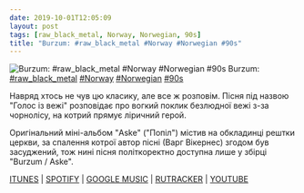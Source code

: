 ```yaml
---
date: 2019-10-01T12:05:09
layout: post
tags: [raw_black_metal, Norway, Norwegian, 90s]
title: "Burzum: #raw_black_metal #Norway #Norwegian #90s"
---
```

![Burzum: #raw_black_metal #Norway #Norwegian #90s](https://res.cloudinary.com/vast-space-unexplored/image/upload/q_auto,dpr_auto,w_auto/photos/photo_742_01-10-2019_12-05-09.jpg)
Burzum: [#raw_black_metal](/tags/#raw_black_metal) [#Norway](/tags/#Norway) [#Norwegian](/tags/#Norwegian) [#90s](/tags/#90s)

Навряд хтось не чув цю класику, але все ж розповім. Пісня під назвою &quot;Голос із вежі&quot; розповідає про вогкий поклик безлюдної вежі з-за чорнолісу, на котрий прямує ліричний герой.

Оригінальний міні-альбом &quot;Aske&quot; (&quot;Попіл&quot;) містив на обкладинці рештки церкви, за спалення котрої автор пісні (Варг Вікернес) згодом був засуджений, тож нині пісня політкоректно доступна лише у збірці &quot;Burzum / Aske&quot;.

[ITUNES](https://music.apple.com/us/album/aske/286930621) \| [SPOTIFY](https://open.spotify.com/album/7jNMp21UgVecBFtn2qloJM) \| [GOOGLE MUSIC](https://play.google.com/music/listen?u=0#/album/Bsuxsbbt45xjfazi6qnspgj4ici/Burzum/Burzum%2FAske) \| [RUTRACKER](https://rutracker.org/forum/viewtopic.php?t=5336571) \| [YOUTUBE](https://www.youtube.com/playlist?list=OLAK5uy_nchTS0ZHgk0h_FIDhTuA1EO0fB802qeAU)